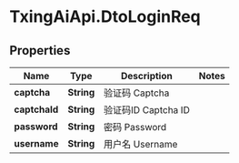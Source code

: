 # TxingAiApi.DtoLoginReq

## Properties

Name | Type | Description | Notes
------------ | ------------- | ------------- | -------------
**captcha** | **String** | 验证码 Captcha | 
**captchaId** | **String** | 验证码ID Captcha ID | 
**password** | **String** | 密码 Password | 
**username** | **String** | 用户名 Username | 


